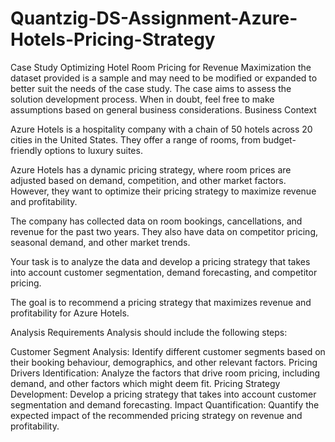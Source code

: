 # Quantzig-DS-Assignment-Azure-Hotels-Pricing-Strategy

Case Study
Optimizing Hotel Room Pricing for Revenue Maximization
the dataset provided is a sample and may need to be modified or expanded to better suit the needs of the case study. The case aims to assess the solution development process. When in doubt, feel free to make assumptions based on general business considerations. Business Context

Azure Hotels is a hospitality company with a chain of 50 hotels across 20 cities in the United States. They offer a range of rooms, from budget- friendly options to luxury suites.

Azure Hotels has a dynamic pricing strategy, where room prices are adjusted based on demand, competition, and other market factors. However, they want to optimize their pricing strategy to maximize revenue and profitability.

The company has collected data on room bookings, cancellations, and revenue for the past two years. They also have data on competitor pricing, seasonal demand, and other market trends.

Your task is to analyze the data and develop a pricing strategy that takes into account customer segmentation, demand forecasting, and competitor pricing.

The goal is to recommend a pricing strategy that maximizes revenue and profitability for Azure Hotels.

Analysis Requirements
Analysis should include the following steps:

Customer Segment Analysis: Identify different customer segments based on their booking behaviour, demographics, and other relevant factors.
Pricing Drivers Identification: Analyze the factors that drive room pricing, including demand, and other factors which might deem fit.
Pricing Strategy Development: Develop a pricing strategy that takes into account customer segmentation and demand forecasting.
Impact Quantification: Quantify the expected impact of the recommended pricing strategy on revenue and profitability.






